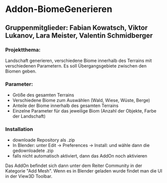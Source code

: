 # Addon-BiomeGenerieren

## Gruppenmitglieder: Fabian Kowatsch, Viktor Lukanov, Lara Meister, Valentin Schmidberger

### Projektthema:
Landschaft generieren, verschiedene Biome innerhalb des Terrains mit verschiedenen Parametern. Es soll Übergangsgebiete zwischen den Biomen geben.

### Parameter:
- Größe des gesamten Terrains
- Verschiedene Biome zum Auswählen (Wald, Wiese, Wüste, Berge)
- Anteile der Biome innerhalb des gesamten Terrains 
- Einzelne Parameter für das jeweilige Biom (Anzahl der Objekte, Farbe der Landschaft)

### Installation
- downloade Repository als .zip
- In Blender: unter Edit -> Preferences -> Install: und wähle dann die gedownloadete .zip
- falls nicht automatisch aktiviert, dann das AddOn noch aktivieren

Das AddOn befindet sich dann unter dem Reiter Community in der Kategorie "Add Mesh".
Wenn es in Blender geladen wurde findet man die UI in der View3D Toolbar.